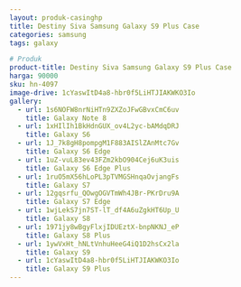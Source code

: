 ```yaml
---
layout: produk-casinghp
title: Destiny Siva Samsung Galaxy S9 Plus Case
categories: samsung
tags: galaxy

# Produk
product-title: Destiny Siva Samsung Galaxy S9 Plus Case
harga: 90000
sku: hn-4097
image-drive: 1cYaswItD4a8-hbr0f5LiHTJIAKWKO3Io
gallery:
  - url: 1s6NOFW8nrNiHTn9ZXZoJFwGBvxCmC6uv
    title: Galaxy Note 8
  - url: 1xHIlIh1BkHdnGUX_ov4L2yc-bAMdqDRJ
    title: Galaxy S6
  - url: 1J_7k8gH8pompgM1F883AISlZAnMtc7Gv
    title: Galaxy S6 Edge
  - url: 1uZ-vuL83ev43FZm2kbO904Cej6uK3uis
    title: Galaxy S6 Edge Plus
  - url: 1ruO5mX56hLoPL3pTVMGSHnqaOvjangFs
    title: Galaxy S7
  - url: 12gqsrfu_QOwgOGVTmWh4JBr-PKrDru9A
    title: Galaxy S7 Edge
  - url: 1wjLekS7jn7ST-lT_df4A6uZgkHT6Up_U
    title: Galaxy S8
  - url: 1971jy8wBgyFlxjIDUEztX-bnpNKNJ_eP
    title: Galaxy S8 Plus
  - url: 1ywVxHt_hNLtVnhuHeeG4iQ1D2hsCx2la
    title: Galaxy S9
  - url: 1cYaswItD4a8-hbr0f5LiHTJIAKWKO3Io
    title: Galaxy S9 Plus
---
```

